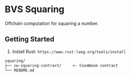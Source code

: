 # BVS Squaring

Offchain computation for squaring a number.

## Getting Started

1. Install Rust: `https://www.rust-lang.org/tools/install`

```txt
squaring/
├── cw-squaring-contract/     <- CosmWasm contract
└── README.md
```
